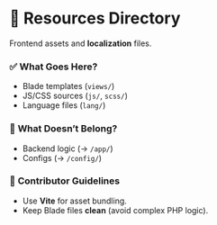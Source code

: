 # 📂 Resources Directory  
Frontend assets and **localization** files.  

### ✅ **What Goes Here?**  
- Blade templates (`views/`)  
- JS/CSS sources (`js/`, `scss/`)  
- Language files (`lang/`)  

### 🚫 **What Doesn’t Belong?**  
- Backend logic (→ `/app/`)  
- Configs (→ `/config/`)  

### 🔧 **Contributor Guidelines**  
- Use **Vite** for asset bundling.  
- Keep Blade files **clean** (avoid complex PHP logic).  